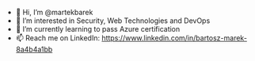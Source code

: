 - 👋 Hi, I’m @martekbarek
- 👀 I’m interested in Security, Web Technologies and DevOps
- 🌱 I’m currently learning to pass Azure certification
- 📫 Reach me on LinkedIn: https://www.linkedin.com/in/bartosz-marek-8a4b4a1bb

<!---
martekbarek/martekbarek is a ✨ special ✨ repository because its `README.md` (this file) appears on your GitHub profile.
You can click the Preview link to take a look at your changes.
--->
